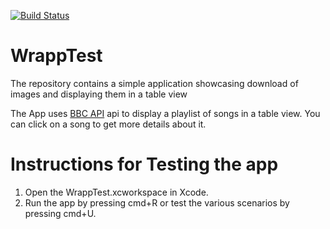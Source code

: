 [![Build Status](https://travis-ci.org/NikantVohra/WrappTest.svg)](https://travis-ci.org/NikantVohra/WrappTest)

# WrappTest
The repository contains a simple application showcasing download of images and displaying them in a table view

The App uses [BBC API](http://www.bbc.co.uk/radio1/playlist.json) api to display a playlist of songs in a table view. You can click on a song to get more details about it.

# Instructions for Testing the app
1. Open the WrappTest.xcworkspace in Xcode.
2. Run the app by pressing cmd+R or test the various scenarios by pressing cmd+U.

